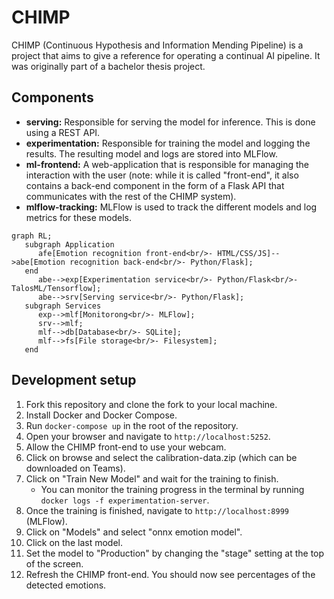 # CHIMP
CHIMP (Continuous Hypothesis and Information Mending Pipeline) is a project that aims to give a reference for operating a continual AI pipeline. It was originally part of a bachelor thesis project.

## Components
- **serving:** Responsible for serving the model for inference. This is done using a REST API.
- **experimentation:** Responsible for training the model and logging the results. The resulting model and logs are stored into MLFlow.
- **ml-frontend:** A web-application that is responsible for managing the interaction with the user (note: while it is called "front-end", it also contains a back-end component in the form of a Flask API that communicates with the rest of the CHIMP system).
- **mlflow-tracking:** MLFlow is used to track the different models and log metrics for these models.

```mermaid
graph RL;
   subgraph Application
      afe[Emotion recognition front-end<br/>- HTML/CSS/JS]-->abe[Emotion recognition back-end<br/>- Python/Flask];
   end
      abe-->exp[Experimentation service<br/>- Python/Flask<br/>- TalosML/Tensorflow];
      abe-->srv[Serving service<br/>- Python/Flask];
   subgraph Services
      exp-->mlf[Monitorong<br/>- MLFlow];
      srv-->mlf;
      mlf-->db[Database<br/>- SQLite];
      mlf-->fs[File storage<br/>- Filesystem];
   end
```

## Development setup
1. Fork this repository and clone the fork to your local machine.
2. Install Docker and Docker Compose.
3. Run `docker-compose up` in the root of the repository.
4. Open your browser and navigate to `http://localhost:5252`.
5. Allow the CHIMP front-end to use your webcam.
6. Click on browse and select the calibration-data.zip (which can be downloaded on Teams).
7. Click on "Train New Model" and wait for the training to finish.
   - You can monitor the training progress in the terminal by running `docker logs -f experimentation-server`.
8. Once the training is finished, navigate to `http://localhost:8999` (MLFlow).
9. Click on "Models" and select "onnx emotion model".
10. Click on the last model.
11. Set the model to "Production" by changing the "stage" setting at the top of the screen.
12. Refresh the CHIMP front-end. You should now see percentages of the detected emotions.
